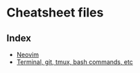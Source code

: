 # Cheatsheet files

## Index
* [Neovim](https://github.com/augustomelo/dotfiles/blob/master/cheatsheet/NEOVIM.md)
* [Terminal, git, tmux, bash commands, etc](https://github.com/augustomelo/dotfiles/blob/master/cheatsheet/TERMINAL.md)
